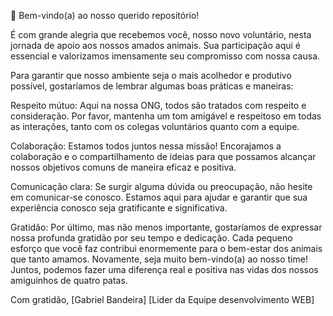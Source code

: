 🐾 Bem-vindo(a) ao nosso querido repositório!

É com grande alegria que recebemos você, nosso novo voluntário, nesta jornada de apoio aos nossos amados animais. Sua participação aqui é essencial e valorizamos imensamente seu compromisso com nossa causa.

Para garantir que nosso ambiente seja o mais acolhedor e produtivo possível, gostaríamos de lembrar algumas boas práticas e maneiras:

Respeito mútuo: Aqui na nossa ONG, todos são tratados com respeito e consideração. Por favor, mantenha um tom amigável e respeitoso em todas as interações, tanto com os colegas voluntários quanto com a equipe.

Colaboração: Estamos todos juntos nessa missão! Encorajamos a colaboração e o compartilhamento de ideias para que possamos alcançar nossos objetivos comuns de maneira eficaz e positiva.

Comunicação clara: Se surgir alguma dúvida ou preocupação, não hesite em comunicar-se conosco. Estamos aqui para ajudar e garantir que sua experiência conosco seja gratificante e significativa.

Gratidão: Por último, mas não menos importante, gostaríamos de expressar nossa profunda gratidão por seu tempo e dedicação. Cada pequeno esforço que você faz contribui enormemente para o bem-estar dos animais que tanto amamos.
Novamente, seja muito bem-vindo(a) ao nosso time! Juntos, podemos fazer uma diferença real e positiva nas vidas dos nossos amiguinhos de quatro patas.

Com gratidão,
[Gabriel Bandeira]
[Lider da Equipe desenvolvimento WEB]

